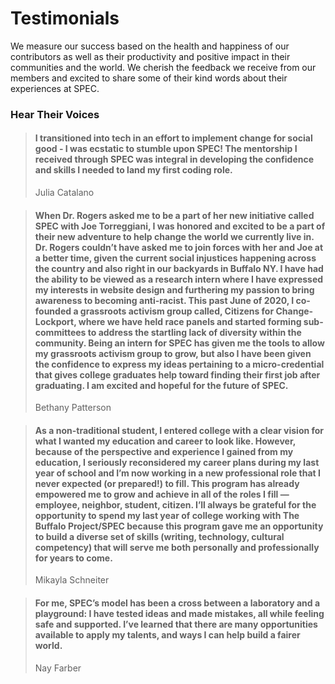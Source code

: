 # Testimonials

We measure our success based on the health and happiness of our contributors as well as their productivity and positive impact in their communities and the world. We cherish the feedback we receive from our members and excited to share some of their kind words about their experiences at SPEC.

### Hear Their Voices

> #### I transitioned into tech in an effort to implement change for social good - I was ecstatic to stumble upon SPEC! The mentorship I received through SPEC was integral in developing the confidence and skills I needed to land my first coding role. 
>
> Julia Catalano

> #### When Dr. Rogers asked me to be a part of her new initiative called SPEC with Joe Torreggiani, I was honored and excited to be a part of their new adventure to help change the world we currently live in. Dr. Rogers couldn’t have asked me to join forces with her and Joe at a better time, given the current social injustices happening across the country and also right in our backyards in Buffalo NY. I have had the ability to be viewed as a research intern where I have expressed my interests in website design and furthering my passion to bring awareness to becoming anti-racist. This past June of 2020, I co-founded a grassroots activism group called, Citizens for Change-Lockport, where we have held race panels and started forming sub-committees to address the startling lack of diversity within the community. Being an intern for SPEC has given me the tools to allow my grassroots activism group to grow, but also I have been given the confidence to express my ideas pertaining to a micro-credential that gives college graduates help toward finding their first job after graduating. I am excited and hopeful for the future of SPEC.
>
> Bethany Patterson

> #### As a non-traditional student, I entered college with a clear vision for what I wanted my education and career to look like. However, because of the perspective and experience I gained from my education, I seriously reconsidered my career plans during my last year of school and I’m now working in a new professional role that I never expected (or prepared!) to fill. This program has already empowered me to grow and achieve in all of the roles I fill — employee, neighbor, student, citizen. I’ll always be grateful for the opportunity to spend my last year of college working with The Buffalo Project/SPEC because this program gave me an opportunity to build a diverse set of skills (writing, technology, cultural competency) that will serve me both personally and professionally for years to come.
>
> Mikayla Schneiter

> #### For me, SPEC’s model has been a cross between a laboratory and a playground: I have tested ideas and made mistakes, all while feeling safe and supported. I’ve learned that there are many opportunities available to apply my talents, and ways I can help build a fairer world.
>
> Nay Farber
